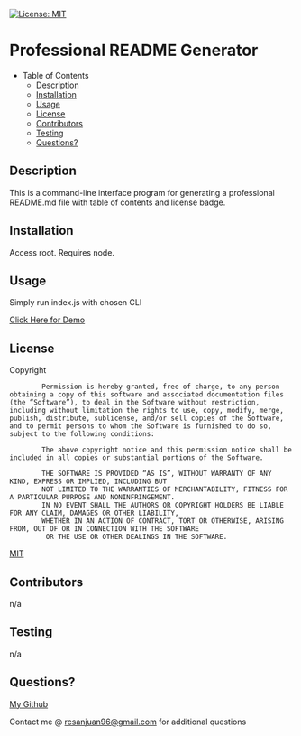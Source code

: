 [![License: MIT](https://img.shields.io/badge/License-MIT-yellow.svg)](https://opensource.org/licenses/MIT)
# Professional README Generator

- Table of Contents
  - [Description](#description)
  - [Installation](#installation)
  - [Usage](#usage)
  - [License](#license)
  - [Contributors](#contributors)
  - [Testing](#testing)
  - [Questions?](#questions)

<a name="description"></a>
## Description 

This is a command-line interface program for generating a professional README.md file with table of contents and license badge. 

<a name="install"></a>
## Installation

Access root. Requires node.

<a name="use"></a>
## Usage

Simply run index.js with chosen CLI

[Click Here for Demo](https://drive.google.com/file/d/1auy50d_pM75Ub_fVLG0WFero24R4T-uq/view?usp=sharing)

<a name="license"></a>
## License

Copyright <YEAR> <COPYRIGHT HOLDER>

            Permission is hereby granted, free of charge, to any person obtaining a copy of this software and associated documentation files (the “Software”), to deal in the Software without restriction, including without limitation the rights to use, copy, modify, merge, publish, distribute, sublicense, and/or sell copies of the Software, and to permit persons to whom the Software is furnished to do so, subject to the following conditions:
            
            The above copyright notice and this permission notice shall be included in all copies or substantial portions of the Software.
            
            THE SOFTWARE IS PROVIDED “AS IS”, WITHOUT WARRANTY OF ANY KIND, EXPRESS OR IMPLIED, INCLUDING BUT 
            NOT LIMITED TO THE WARRANTIES OF MERCHANTABILITY, FITNESS FOR A PARTICULAR PURPOSE AND NONINFRINGEMENT.
            IN NO EVENT SHALL THE AUTHORS OR COPYRIGHT HOLDERS BE LIABLE FOR ANY CLAIM, DAMAGES OR OTHER LIABILITY, 
            WHETHER IN AN ACTION OF CONTRACT, TORT OR OTHERWISE, ARISING FROM, OUT OF OR IN CONNECTION WITH THE SOFTWARE
             OR THE USE OR OTHER DEALINGS IN THE SOFTWARE.

[MIT](https://www.google.com/search?client=firefox-b-1-d&q=mit+license)

<a name="contributors"></a>
## Contributors

n/a

<a name="testing"></a>
## Testing

n/a

<a name="questions"></a>
## Questions?

[My Github](https://www.github.com/renzosj)

Contact me @ rcsanjuan96@gmail.com for additional questions